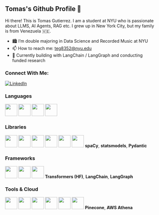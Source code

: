 ## Tomas's Github Profile 👋

<!--
**tom4sg/tom4sg** is a ✨ _special_ ✨ repository because its `README.md` (this file) appears on your GitHub profile.
-->
Hi there! This is Tomas Gutierrez. I am a student at NYU who is passionate about LLMS, AI Agents, RAG etc. I grew up in New York City, but my family is from Venezuela 🇻🇪. 

- 🏙️ I’m double majoring in Data Science and Recorded Music at NYU
- 📫 How to reach me: teg8352@nyu.edu
- 🤖 Currently building with LangChain / LangGraph and conducting funded research
### Connect With Me:
[![LinkedIn](https://img.shields.io/badge/LinkedIn-0077B5?style=flat&logo=linkedin&logoColor=white)](https://www.linkedin.com/in/tomeg/)

<!--
### Languages and Tools:
![Python](https://img.shields.io/badge/Python-3776AB?style=flat-square&logo=python&logoColor=white)
![Java](https://img.shields.io/badge/Java-007396?style=flat-square&logo=java&logoColor=white)
![SQL](https://img.shields.io/badge/SQL-4479A1?style=flat-square&logo=postgresql&logoColor=white)
![NumPy](https://img.shields.io/badge/NumPy-013243?style=flat-square&logo=numpy&logoColor=white)
![Pandas](https://img.shields.io/badge/Pandas-150458?style=flat-square&logo=pandas&logoColor=white)
![Matplotlib](https://img.shields.io/badge/Matplotlib-263238?style=flat-square&logoColor=white)
![Seaborn](https://img.shields.io/badge/Seaborn-263238?style=flat-square&logoColor=white)
![Scikit-learn](https://img.shields.io/badge/Scikit_learn-F7931E?style=flat-square&logo=scikit-learn&logoColor=white)
![SciPy](https://img.shields.io/badge/SciPy-8CAAE6?style=flat-square&logo=scipy&logoColor=white)
![statsmodels](https://img.shields.io/badge/statsmodels-CA4245?style=flat-square&logoColor=white)
-->
### Languages  
<img src="https://cdn.jsdelivr.net/gh/devicons/devicon/icons/python/python-original.svg" width="40"/>
<img src="https://cdn.jsdelivr.net/gh/devicons/devicon/icons/java/java-original.svg" width="40"/>
<img src="https://cdn.jsdelivr.net/gh/devicons/devicon/icons/javascript/javascript-original.svg" width="40"/>
<img src="https://cdn.jsdelivr.net/gh/devicons/devicon/icons/postgresql/postgresql-original.svg" width="40"/>

### Libraries  
<img src="https://cdn.jsdelivr.net/gh/devicons/devicon/icons/numpy/numpy-original.svg" width="40"/>
<img src="https://cdn.jsdelivr.net/gh/devicons/devicon/icons/pandas/pandas-original.svg" width="40"/>
<img src="https://cdn.jsdelivr.net/gh/devicons/devicon/icons/scikit-learn/scikit-learn-original.svg" width="40"/>
<img src="https://cdn.jsdelivr.net/gh/devicons/devicon/icons/scipy/scipy-original.svg" width="40"/>
<img src="https://cdn.jsdelivr.net/gh/devicons/devicon/icons/seaborn/seaborn-original.svg" width="40"/>
<img src="https://cdn.jsdelivr.net/gh/devicons/devicon/icons/matplotlib/matplotlib-original.svg" width="40"/>
<!-- These don't have icons -->
<span><b>spaCy</b>, <b>statsmodels</b>, <b>Pydantic</b></span>

### Frameworks  
<img src="https://cdn.jsdelivr.net/gh/devicons/devicon/icons/pytorch/pytorch-original.svg" width="40"/>
<img src="https://cdn.jsdelivr.net/gh/devicons/devicon/icons/flask/flask-original.svg" width="40"/>
<img src="https://cdn.jsdelivr.net/gh/devicons/devicon/icons/fastapi/fastapi-original.svg" width="40"/>
<!-- No official logos for LangChain / LangGraph -->
<span><b>Transformers (HF)</b>, <b>LangChain</b>, <b>LangGraph</b></span>

### Tools & Cloud  
<img src="https://cdn.jsdelivr.net/gh/devicons/devicon/icons/git/git-original.svg" width="40"/>
<img src="https://cdn.jsdelivr.net/gh/devicons/devicon/icons/bash/bash-original.svg" width="40"/>
<img src="https://cdn.jsdelivr.net/gh/devicons/devicon/icons/docker/docker-original.svg" width="40"/>
<img src="https://cdn.jsdelivr.net/gh/devicons/devicon/icons/amazonwebservices/amazonwebservices-original.svg" width="40"/>
<img src="https://cdn.jsdelivr.net/gh/devicons/devicon/icons/mongodb/mongodb-original.svg" width="40"/>
<img src="https://cdn.jsdelivr.net/gh/devicons/devicon/icons/redis/redis-original.svg" width="40"/>
<span><b>Pinecone</b>, <b>AWS Athena</b></span>




<!--
#
### Github Stats:
[![Top Langs](https://github-readme-stats.vercel.app/api?username=tom4sg&theme=algolia&show_icons=true)](https://github.com/tom4sg)

[![Tomas Gutierrez's GitHub stats](https://github-readme-stats.vercel.app/api/top-langs?username=tom4sg&hide=html,scss,stylus,blade,css,shell,batchfile,dockerfile,typescript&theme=algolia&show_icons=true)](https://github.com/tom4sg)
-->
